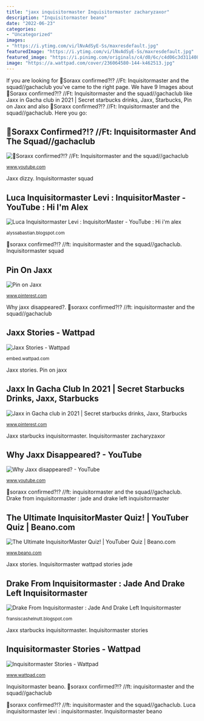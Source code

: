 ```yaml
---
title: "jaxx inquisitormaster Inquisitormaster zacharyzaxor"
description: "Inquisitormaster beano"
date: "2022-06-23"
categories:
- "Uncategorized"
images:
- "https://i.ytimg.com/vi/lNvAdSyE-Ss/maxresdefault.jpg"
featuredImage: "https://i.ytimg.com/vi/lNvAdSyE-Ss/maxresdefault.jpg"
featured_image: "https://i.pinimg.com/originals/c4/d0/6c/c4d06c3d311408b5c109c70a3a4bc667.jpg"
image: "https://a.wattpad.com/cover/236064580-144-k462513.jpg"
---
```


If you are looking for 💙Soraxx confirmed?!? ️//Ft: Inquisitormaster and the squad//gachaclub you've came to the right page. We have 9 Images about 💙Soraxx confirmed?!? ️//Ft: Inquisitormaster and the squad//gachaclub like Jaxx in Gacha club in 2021 | Secret starbucks drinks, Jaxx, Starbucks, Pin on Jaxx and also 💙Soraxx confirmed?!? ️//Ft: Inquisitormaster and the squad//gachaclub. Here you go:

## 💙Soraxx Confirmed?!? ️//Ft: Inquisitormaster And The Squad//gachaclub

![💙Soraxx confirmed?!? ️//Ft: Inquisitormaster and the squad//gachaclub](https://i.ytimg.com/vi/RYtJUG-2-pk/maxresdefault.jpg "Luca inquisitormaster levi : inquisitormaster")

<small>www.youtube.com</small>

Jaxx dizzy. Inquisitormaster squad

## Luca Inquisitormaster Levi : InquisitorMaster - YouTube : Hi I&#039;m Alex

![Luca Inquisitormaster Levi : InquisitorMaster - YouTube : Hi i&#039;m alex](https://i.ytimg.com/vi/lNvAdSyE-Ss/maxresdefault.jpg "Jaxx stories")

<small>alyssabastian.blogspot.com</small>

💙soraxx confirmed?!? ️//ft: inquisitormaster and the squad//gachaclub. Inquisitormaster squad

## Pin On Jaxx

![Pin on Jaxx](https://i.pinimg.com/originals/28/71/4f/28714f980c6281a97ac55e5fdf1df2f6.png "Inquisitormaster zacharyzaxor")

<small>www.pinterest.com</small>

Why jaxx disappeared?. 💙soraxx confirmed?!? ️//ft: inquisitormaster and the squad//gachaclub

## Jaxx Stories - Wattpad

![Jaxx Stories - Wattpad](https://img.wattpad.com/cover/238990008-144-k353206.jpg "Inquisitormaster stories")

<small>embed.wattpad.com</small>

Jaxx stories. Pin on jaxx

## Jaxx In Gacha Club In 2021 | Secret Starbucks Drinks, Jaxx, Starbucks

![Jaxx in Gacha club in 2021 | Secret starbucks drinks, Jaxx, Starbucks](https://i.pinimg.com/originals/c4/d0/6c/c4d06c3d311408b5c109c70a3a4bc667.jpg "Inquisitormaster beano")

<small>www.pinterest.com</small>

Jaxx starbucks inquisitormaster. Inquisitormaster zacharyzaxor

## Why Jaxx Disappeared? - YouTube

![Why Jaxx disappeared? - YouTube](https://i.ytimg.com/vi/47nJLbozgJE/maxresdefault.jpg "Why jaxx disappeared?")

<small>www.youtube.com</small>

💙soraxx confirmed?!? ️//ft: inquisitormaster and the squad//gachaclub. Drake from inquisitormaster : jade and drake left inquisitormaster

## The Ultimate InquisitorMaster Quiz! | YouTuber Quiz | Beano.com

![The Ultimate InquisitorMaster Quiz! | YouTuber Quiz | Beano.com](https://www.beano.com/wp-content/uploads/2021/05/im6.png?resize=1536%2C864&amp;quality=76&amp;strip=all "Inquisitormaster zacharyzaxor")

<small>www.beano.com</small>

Jaxx stories. Inquisitormaster wattpad stories jade

## Drake From Inquisitormaster : Jade And Drake Left Inquisitormaster

![Drake From Inquisitormaster : Jade And Drake Left Inquisitormaster](http://pm1.narvii.com/7587/9598b622ede95d8570e6bba9db8ec0dd7377a045r1-1378-1378v2_uhq.jpg "Inquisitormaster beano")

<small>fransiscashelnutt.blogspot.com</small>

Jaxx starbucks inquisitormaster. Inquisitormaster stories

## Inquisitormaster Stories - Wattpad

![Inquisitormaster Stories - Wattpad](https://a.wattpad.com/cover/236064580-144-k462513.jpg "Pin on jaxx")

<small>www.wattpad.com</small>

Inquisitormaster beano. 💙soraxx confirmed?!? ️//ft: inquisitormaster and the squad//gachaclub

💙soraxx confirmed?!? ️//ft: inquisitormaster and the squad//gachaclub. Luca inquisitormaster levi : inquisitormaster. Inquisitormaster beano
